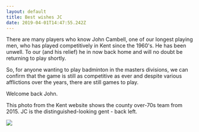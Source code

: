 ```yaml
---
layout: default
title: Best wishes JC
date: 2019-04-01T14:47:55.242Z
---
```

There are many players who know John Cambell, one of our longest playing men, who has played competitively in Kent since the 1960's. He has been unwell. To our (and his relief) he in now back home and will no doubt be returning to play shortly.

So, for anyone wanting to play badminton in the masters divisions, we can confirm that the game is still as competitive as ever and despite various afflictions over the years, there are still games to play.

Welcome back John.   

This photo from the Kent website shows the county over-70s team from 2015. JC is the distinguished-looking gent - back left.

![](/images/uploads/image001.png)
